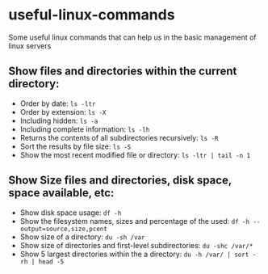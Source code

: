 # useful-linux-commands
Some useful linux commands that can help us in the basic management of linux servers

## Show files and directories within the current directory:
- Order by date: `ls -ltr`
- Order by extension: `ls -X`
- Including hidden: `ls -a`
- Including complete information: `ls -lh`
- Returns the contents of all subdirectories recursively: `ls -R`
- Sort the results by file size: `ls -S`
- Show the most recent modified file or directory: `ls -ltr | tail -n 1`

## Show Size files and directories, disk space, space available, etc:
- Show disk space usage: `df -h`
- Show the filesystem names, sizes and percentage of the used: `df -h --output=source,size,pcent`
- Show size of a directory: `du -sh /var`
- Show size of directories and first-level subdirectories: `du -shc /var/*`
- Show 5 largest directories within the a directory: `du -h /var/ | sort -rh | head -5`
